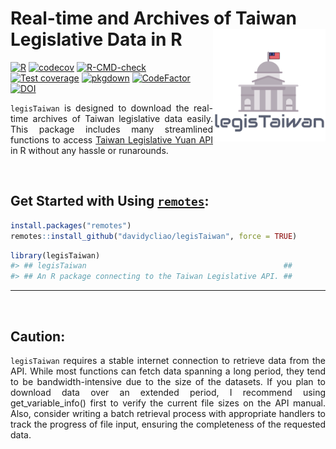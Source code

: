 
<!-- README.md is generated from README.Rmd. Please edit that file -->

# Real-time and Archives of Taiwan Legislative Data in R <img src="../man/figures/logo.png" align="right" width="180"/>

<!-- badges: start -->

[![R](https://github.com/davidycliao/legisTaiwan/actions/workflows/r.yml/badge.svg)](https://github.com/davidycliao/legisTaiwan/actions/workflows/r.yml)
[![codecov](https://codecov.io/gh/davidycliao/legisTaiwan/branch/master/graph/badge.svg?token=HVVTCOE90D)](https://codecov.io/gh/davidycliao/legisTaiwan)
[![R-CMD-check](https://github.com/davidycliao/legisTaiwan/actions/workflows/R-CMD-check.yaml/badge.svg)](https://github.com/davidycliao/legisTaiwan/actions/workflows/R-CMD-check.yaml)
[![Test
coverage](https://github.com/davidycliao/legisTaiwan/actions/workflows/test-coverage.yaml/badge.svg)](https://github.com/davidycliao/legisTaiwan/actions/workflows/test-coverage.yaml)
[![pkgdown](https://github.com/davidycliao/legisTaiwan/actions/workflows/pkgdown.yaml/badge.svg)](https://github.com/davidycliao/legisTaiwan/actions/workflows/pkgdown.yaml)
[![CodeFactor](https://www.codefactor.io/repository/github/davidycliao/legistaiwan/badge)](https://www.codefactor.io/repository/github/davidycliao/legistaiwan)
[![DOI](https://zenodo.org/badge/DOI/10.5281/zenodo.7633962.svg)](https://doi.org/10.5281/zenodo.7633962)
<!-- badges: end -->

<div style="text-align: justify">

`legisTaiwan` is designed to download the real-time archives of Taiwan
legislative data easily. This package includes many streamlined
functions to access [Taiwan Legislative Yuan
API](https://data.ly.gov.tw/index.action) in R without any hassle or
runarounds.

</div>

<br>

## Get Started with Using [`remotes`](https://github.com/r-lib/remotes):

``` r
install.packages("remotes")
remotes::install_github("davidycliao/legisTaiwan", force = TRUE)
```

``` r
library(legisTaiwan)
#> ## legisTaiwan                                            ##
#> ## An R package connecting to the Taiwan Legislative API. ##
```

------------------------------------------------------------------------

<br>

## Caution:

<div style="text-align: justify">

`legisTaiwan` requires a stable internet connection to retrieve data
from the API. While most functions can fetch data spanning a long
period, they tend to be bandwidth-intensive due to the size of the
datasets. If you plan to download data over an extended period, I
recommend using get_variable_info() first to verify the current file
sizes on the API manual. Also, consider writing a batch retrieval
process with appropriate handlers to track the progress of file input,
ensuring the completeness of the requested data.

</div>
